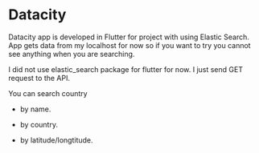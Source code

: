 # Datacity

Datacity app is developed in Flutter for project with using Elastic Search. App gets data from my localhost for now so if you want to try you cannot see anything when you are searching.

I did not use elastic_search package for flutter for now. I just send GET request to the API.

You can search country 

- by name.

- by country.

- by latitude/longtitude.
